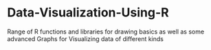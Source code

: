 # Data-Visualization-Using-R
Range of R functions and libraries for drawing basics as well as some advanced Graphs for Visualizing data of different kinds
